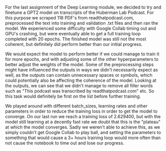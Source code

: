 For the last assignment of the Deep Learning module, we decided to try and finetune a GPT2 model on transcripts of the Huberman Lab Podcast. For this purpose we scraped 118 PDF's from readthatpodcast.com, preprocessed the text into training and validation .txt files and then ran the model. We experienced some difficulty with Google Collab timing out and GPU's crashing, but were eventually able to get a full training loop completed with 20 epochs. The finished model was still not the most coherent, but definitely did perform better than our initial progress.

We would expect the model to perform better if we could manage to train it for more epochs, and with adjusting some of the other hyperparameters to better adjust the weights of the model. Some of the preprocessing steps might have influenced the outputs in ways we didn't necessarily expect as well, as the outputs can contain unnecessary spaces or symbols, which could potentially also be affecting the coherence of the model. Looking at the outputs, we can see that we didn't manage to remove all filler words such as "This podcast was transcribed by readthatpodcast.com" etc. So this task would definitely be first on the list before further training.

We played around with different batch_sizes, learning rates and other parameters in order to reduce the training loss in order to get the model to converge.
On our last run we reach a training loss of 2.629400, but with the model still learning at a decently fast rate we doubt that this is the "plateau" at which the model converges.
Sadly we weren't able to achieve this, as we simply couldn't get Google Collab to play ball, and setting the parameters to something that would cause a 3+ hours training loop would more often than not cause the notebook to time out and lose our progress. 
